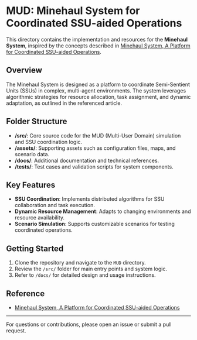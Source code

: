 # MUD: Minehaul System for Coordinated SSU-aided Operations

This directory contains the implementation and resources for the **Minehaul System**, inspired by the concepts described in [Minehaul System, A Platform for Coordinated SSU-aided Operations](https://symplectic.link/Minehaul+System%2C+A+Platform+for+Coordinated+SSU-aided+Operations).

## Overview

The Minehaul System is designed as a platform to coordinate Semi-Sentient Units (SSUs) in complex, multi-agent environments. The system leverages algorithmic strategies for resource allocation, task assignment, and dynamic adaptation, as outlined in the referenced article.

## Folder Structure

- **/src/**: Core source code for the MUD (Multi-User Domain) simulation and SSU coordination logic.
- **/assets/**: Supporting assets such as configuration files, maps, and scenario data.
- **/docs/**: Additional documentation and technical references.
- **/tests/**: Test cases and validation scripts for system components.

## Key Features

- **SSU Coordination**: Implements distributed algorithms for SSU collaboration and task execution.
- **Dynamic Resource Management**: Adapts to changing environments and resource availability.
- **Scenario Simulation**: Supports customizable scenarios for testing coordinated operations.

## Getting Started

1. Clone the repository and navigate to the `MUD` directory.
2. Review the `/src/` folder for main entry points and system logic.
3. Refer to `/docs/` for detailed design and usage instructions.

## Reference

- [Minehaul System, A Platform for Coordinated SSU-aided Operations](https://symplectic.link/Minehaul+System%2C+A+Platform+for+Coordinated+SSU-aided+Operations)

---

For questions or contributions, please open an issue or submit a pull request.
